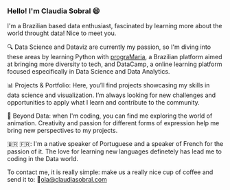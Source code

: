 ### Hello! I'm Claudia Sobral 😄

I'm a Brazilian based data enthusiast, fascinated by learning more about the world throught data! Nice to meet you.

🔍 Data Science and Dataviz are currently my passion, so I'm diving into these areas by learning Python with [prograMaria](https://www.programaria.org/), a Brazilian platform aimed at bringing more diversity to tech, and DataCamp, a online learning platform focused especifically in Data Science and Data Analytics.

📊 Projects & Portfolio: Here, you’ll find projects showcasing my skills in data science and visualization. I’m always looking for new challenges and opportunities to apply what I learn and contribute to the community.

🎨 Beyond Data: when I'm coding, you can find me exploring the world of animation. Creativity and passion for different forms of expression help me bring new perspectives to my projects.

🇧🇷 🇫🇷: I'm a native speaker of Portuguese and a speaker of French for the passion of it. The love for learning new languages definetely has lead me to coding in the Data world.

To contact me, it is really simple: make us a really nice cup of coffee and send it to:
📧ola@claudiasobral.com 

